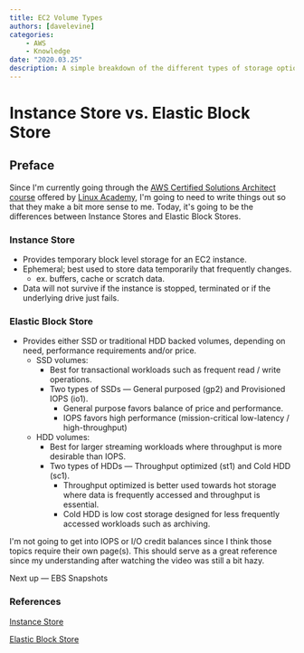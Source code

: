 ```yaml
---
title: EC2 Volume Types
authors: [davelevine]
categories:
    - AWS
    - Knowledge
date: "2020.03.25"
description: A simple breakdown of the different types of storage options available for EC2 instances, helping to clarify when to use each one.
---
```


<!--markdownlint-disable-->

# Instance Store vs. Elastic Block Store

## Preface

Since I'm currently going through the [AWS Certified Solutions Architect course](https://linuxacademy.com/course/aws-certified-solutions-architect-2019-associate-level/) offered by [Linux Academy](https://linuxacademy.com), I'm going to need to write things out so that they make a bit more sense to me. Today, it's going to be the differences between Instance Stores and Elastic Block Stores.

<!-- more -->

### Instance Store

* Provides temporary block level storage for an EC2 instance.
* Ephemeral; best used to store data temporarily that frequently changes.
  * ex. buffers, cache or scratch data.
* Data will not survive if the instance is stopped, terminated or if the underlying drive just fails.

### Elastic Block Store

* Provides either SSD or traditional HDD backed volumes, depending on need, performance requirements and/or price.
  * SSD volumes:
    * Best for transactional workloads such as frequent read / write operations.
    * Two types of SSDs — General purposed (gp2) and Provisioned IOPS (io1).
      * General purpose favors balance of price and performance.
      * IOPS favors high performance (mission-critical low-latency / high-throughput)
  * HDD volumes:
    * Best for larger streaming workloads where throughput is more desirable than IOPS.
    * Two types of HDDs — Throughput optimized (st1) and Cold HDD (sc1).
      * Throughput optimized is better used towards hot storage where data is frequently accessed and throughput is essential.
      * Cold HDD is low cost storage designed for less frequently accessed workloads such as archiving.

I'm not going to get into IOPS or I/O credit balances since I think those topics require their own page(s). This should serve as a great reference since my understanding after watching the video was still a bit hazy.

Next up — EBS Snapshots

### References

[Instance Store](https://docs.aws.amazon.com/AWSEC2/latest/UserGuide/InstanceStorage.html)

[Elastic Block Store](https://docs.aws.amazon.com/AWSEC2/latest/UserGuide/ebs-volume-types.html)
